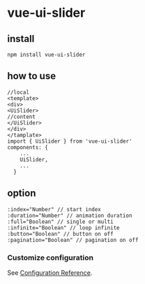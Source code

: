 # vue-ui-slider

## install
```
npm install vue-ui-slider
```

## how to use
```
//local
<template>
<div>
<UiSlider> 
//content
</UiSlider>
</div>
</tamplate>
import { UiSlider } from 'vue-ui-slider'
components: {
    ...
    UiSlider,
    ...
  }
```

## option
```
:index="Number" // start index
:duration="Number" // animation duration
:full="Boolean" // single or multi
:infinite="Boolean" // loop infinite
:button="Boolean" // button on off
:pagination="Boolean" // pagination on off
```


### Customize configuration
See [Configuration Reference](https://github.com/uiwwsw).
